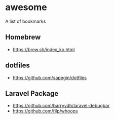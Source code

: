 # awesome
A list of bookmarks

## Homebrew
- https://brew.sh/index_ko.html

## dotfiles
- https://github.com/sapegin/dotfiles


## Laravel Package
- https://github.com/barryvdh/laravel-debugbar
- https://github.com/filp/whoops
